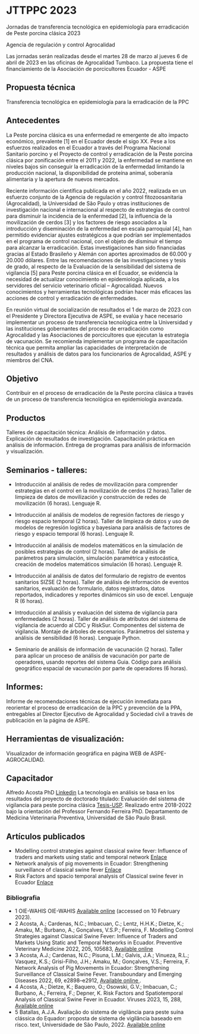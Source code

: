 # JTTPPC 2023
Jornadas de transferencia tecnológica en epidemiología para erradicación de Peste porcina clásica 2023

Agencia de regulación y control Agrocalidad

Las jornadas serán realizadas desde el martes 28 de marzo al jueves 6 de abril de 2023 en las oficinas de Agrocalidad Tumbaco.
La propuesta tiene el financiamiento de la Asociación de porcicultores Ecuador - ASPE

## Propuesta técnica 
Transferencia tecnológica en epidemiología para la erradicación de la PPC

## Antecedentes
La Peste porcina clásica es una enfermedad re emergente de alto impacto económico, prevalente [1] en el Ecuador desde el sigo XX. Pese a los esfuerzos realizados en el Ecuador a través del Programa Nacional Sanitario porcino y el Proyecto de control y erradicación de la Peste porcina clásica por zonificación entre el 2011 y 2022, la enfermedad se mantiene en niveles bajos sin conseguir la erradicación de la enfermedad limitando la producción nacional, la disponibilidad de proteína animal, soberanía alimentaria y la apertura de nuevos mercados.

Reciente información científica publicada en el año 2022, realizada en un esfuerzo conjunto de la Agencia de regulación y control fitozoosanitaria (Agrocalidad), la Universidad de São Paulo y otras instituciones de investigación nacional e internacional al respecto de estrategias de control para disminuir la incidencia de la enfermedad [2], la influencia de la movilización de cerdos [3] y los factores de riesgo asociados a la introducción y diseminación de la enfermedad en escala parroquial [4], han permitido evidenciar ajustes estratégicos a que podrían ser implementados en el programa de control nacional, con el objeto de disminuir el tiempo para alcanzar la erradicación. Estas investigaciones han sido financiadas gracias al Estado Brasileño y Alemán con aportes aproximados de 60.000 y 20.000 dólares.
Entre las recomendaciones de las investigaciones y tesis de grado, al respecto de la Evaluación de la sensibilidad del sistema de vigilancia [5] para Peste porcina clásica en el Ecuador, se evidencia la necesidad de actualizar conocimiento en epidemiología aplicada, a los servidores del servicio veterinario oficial – Agrocalidad. Nuevos conocimientos y herramientas tecnológicas podrían hacer más eficaces las acciones de control y erradicación de enfermedades. 
  
En reunión virtual de socialización de resultados el 1 de marzo de 2023 con el Presidente y Directora Ejecutiva de ASPE, se evalúa y hace necesario implementar un proceso de transferencia tecnológica entre la Universidad y las instituciones gobernantes del proceso de erradicación como Agrocalidad y las Asociaciones de porcicultores que ejecutan la estrategia de vacunación. Se recomienda implementar un programa de capacitación técnica que permita ampliar las capacidades de interpretación de resultados y análisis de datos para los funcionarios de Agrocalidad, ASPE y miembros del CNA.

## Objetivo
Contribuir en el proceso de erradicación de la Peste porcina clásica a través de un proceso de transferencia tecnológica en epidemiología avanzada.

## Productos
Talleres de capacitación técnica:
Análisis de información y datos.
Explicación de resultados de investigación.
Capacitación práctica en análisis de información.
Entrega de programas para análisis de información y visualización.

## Seminarios - talleres:
- Introducción al análisis de redes de movilización para comprender estrategias en el control en la movilización de cerdos (2 horas).Taller de limpieza de datos de movilización y construcción de redes de movilización (6 horas). Lenguaje R.

- Introducción al análisis de modelos de regresión factores de riesgo y riesgo espacio temporal (2 horas).
Taller de limpieza de datos y uso de modelos de regresión logística y bayesiana para análisis de factores de riesgo y espacio temporal (6 horas). Lenguaje R.

- Introducción al análisis de modelos matemáticos en la simulación de posibles estrategias de control (2 horas).
Taller de análisis de parámetros para simulación, simulación paramétrica y estocástica, creación de modelos matemáticos simulación (6 horas). Lenguaje R.

- Introducción al análisis de datos del formulario de registro de eventos sanitarios SIZSE (2 horas).
Taller de análisis de información de eventos sanitarios, evaluación de formulario, datos registrados, datos reportados, indicadores y reportes dinámicos sin uso de excel. Lenguaje R (6 horas).

- Introducción al análisis y evaluación del sistema de vigilancia para enfermedades (2 horas).
Taller de análisis de atributos del sistema de vigilancia de acuerdo al CDC y RiskSur. Componentes del sistema de vigilancia. Montaje de árboles de escenarios.  Parámetros del sistema y análisis de sensibilidad (6 horas). Lenguaje Python.

- Seminario de análisis de información de vacunación (2 horas). 
Taller para aplicar un proceso de análisis de vacunación por parte de operadores, usando reportes del sistema Guia. Código para análisis geográfico espacial de vacunación por parte de operadores (6 horas).

## Informes:
Informe de recomendaciones técnicas de ejecución inmediata para reorientar el proceso de erradicación de la PPC y prevención de la PPA, entregables al Director Ejecutivo de Agrocalidad y Sociedad civil a través de publicación en la página de ASPE.

## Herramientas de visualización:
Visualizador de información geográfica en página WEB de ASPE-AGROCALIDAD.

## Capacitador
Alfredo Acosta PhD [Linkedin](https://www.linkedin.com/in/alfredo-acosta-b680a25b/)
La tecnología en análisis se basa en los resultados del proyecto de doctorado titulado: Evaluación del sistema de vigilancia para peste porcina clásica [Tesis-USP](10.11606/T.10.2022.tde-18112022-153214). Realizado entre 2018-2022 bajo la orientación del Professor Fernando Ferreira PhD. Departamento de Medicina Veterinaria Preventiva, Universidad de Sâo Paulo Brasil.

## Artículos publicados
- Modelling control strategies against classical swine fever: Influence of traders and markets using static and temporal network [Enlace](https://doi.org/10.1016/j.prevetmed.2022.105683)
- Network analysis of pig movements in Ecuador: Strengthening surveillance of classical swine fever [Enlace](https://doi.org/10.1111/tbed.14640)
- Risk Factors and spacio temporal analysis of Classical swine fever in Ecuador [Enlace](https://www.mdpi.com/1999-4915/15/2/288)

### Bibliografia

- 1 OIE-WAHIS OIE-WAHIS [Available online](https://wahis.oie.int/#/report-info?reportId=5912) (accessed on 10 February 2023).
- 2 Acosta, A.; Cardenas, N.C.; Imbacuan, C.; Lentz, H.H.K.; Dietze, K.; Amaku, M.; Burbano, A.; Gonçalves, V.S.P.; Ferreira, F. Modelling Control Strategies against Classical Swine Fever: Influence of Traders and Markets Using Static and Temporal Networks in Ecuador. Preventive Veterinary Medicine 2022, 205, 105683, [Available online](doi:10.1016/j.prevetmed.2022.105683)
- 3 Acosta, A.J.; Cardenas, N.C.; Pisuna, L.M.; Galvis, J.A.; Vinueza, R.L.; Vasquez, K.S.; Grisi-Filho, J.H.; Amaku, M.; Gonçalves, V.S.; Ferreira, F. Network Analysis of Pig Movements in Ecuador: Strengthening Surveillance of Classical Swine Fever. Transboundary and Emerging Diseases 2022, 69, e2898–e2912, [Available online ](doi:10.1111/tbed.14640).
- 4 Acosta, A.; Dietze, K.; Baquero, O.; Osowski, G.V.; Imbacuan, C.; Burbano, A.; Ferreira, F.; Depner, K. Risk Factors and Spatiotemporal Analysis of Classical Swine Fever in Ecuador. Viruses 2023, 15, 288, [Available online](doi:10.3390/v15020288)
- 5 Batallas, A.J.A. Avaliação do sistema de vigilância para peste suína clássica do Equador: proposta de sistema de vigilância baseado em risco. text, Universidade de São Paulo, 2022. [Available online](10.11606/T.10.2022.tde-18112022-153214)
